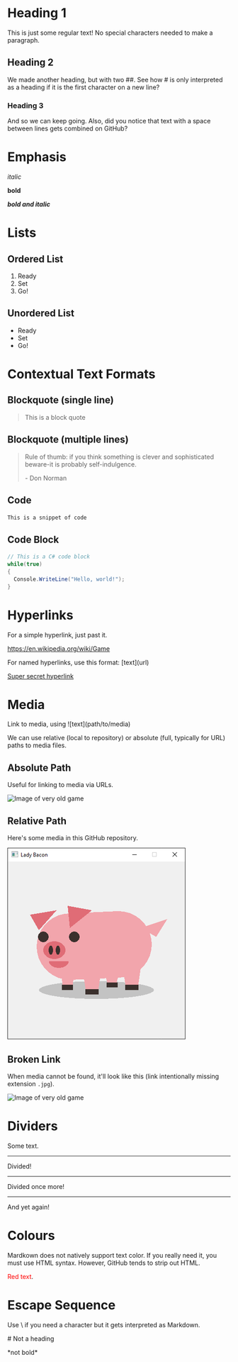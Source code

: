 # Heading 1
This is just some regular text!
No special characters needed to make a paragraph.
## Heading 2
We made another heading, but with two ##.
See how # is only interpreted as a heading if it is the first character on a new line?
### Heading 3
And so we can keep going.
Also, did you notice that text with a space between lines gets combined on GitHub?

# Emphasis
_italic_

**bold**

**_bold and italic_**

# Lists
## Ordered List
1. Ready
2. Set
3. Go!
## Unordered List
- Ready
- Set
- Go!

# Contextual Text Formats
## Blockquote (single line)
> This is a block quote
## Blockquote (multiple lines)
> Rule of thumb: if you think something is clever and sophisticated
> beware-it is probably self-indulgence.
> 
> \- Don Norman
## Code
`This is a snippet of code`
## Code Block
```C#
// This is a C# code block
while(true)
{
  Console.WriteLine("Hello, world!");
}
```

# Hyperlinks
For a simple hyperlink, just past it.

https://en.wikipedia.org/wiki/Game

For named hyperlinks, use this format: \[text\]\(url)

[Super secret hyperlink](https://en.wikipedia.org/wiki/Game)

# Media
Link to media,  using \!\[text\]\(path/to/media\)

We can use relative (local to repository) or absolute (full, typically for URL) paths to media files.

## Absolute Path
Useful for linking to media via URLs.

![Image of very old game](https://upload.wikimedia.org/wikipedia/commons/0/0d/Gaming_Board_Inscribed_for_Amenhotep_III_with_Separate_Sliding_Drawer%2C_ca._1390-1353_B.C.E.%2C49.56a-b.jpg)

## Relative Path
Here's some media in this GitHub repository.

![TBD relative img](./lady-bacon.png)

## Broken Link
When media cannot be found, it'll look like this (link intentionally missing extension `.jpg`).

![Image of very old game](https://upload.wikimedia.org/wikipedia/commons/0/0d/Gaming_Board_Inscribed_for_Amenhotep_III_with_Separate_Sliding_Drawer%2C_ca._1390-1353_B.C.E.%2C49.56a-b)

# Dividers
Some text.

---

Divided!

***

Divided once more!

___

And yet again!

# Colours
Mardkown does not natively support text color. If you really need it, you must use HTML syntax. However, GitHub tends to strip out HTML.

<span style="color:red;">Red text</span>.

# Escape Sequence
Use \\ if you need a character but it gets interpreted as Markdown.

\# Not a heading

\*not bold\*
